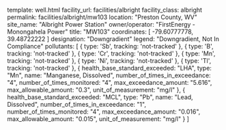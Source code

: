 template: well.html
facility_url: facilities/albright
facility_class: albright
permalink: facilities/albright/mw103
location: "Preston County, WV"
site_name: "Albright Power Station"
owner/operator: "FirstEnergy - Monongahela Power"
title: "MW103"
coordinates: [
  -79.60777778,
  39.48722222
]
designation: "Downgradient"
legend: "Downgradient, Not In Compliance"
pollutants: [
  {
  type: 'Sb',
  tracking: 'not-tracked'
  },
  {
  type: 'B',
  tracking: 'not-tracked'
  },
  {
  type: 'Cr',
  tracking: 'not-tracked'
  },
  {
  type: 'Mn',
  tracking: 'not-tracked'
  },
  {
  type: 'Ni',
  tracking: 'not-tracked'
  },
  {
  type: 'Tl',
  tracking: 'not-tracked'
  },
  {
  health_base_standard_exceeded: "LHA",
  type: "Mn",
  name: "Manganese, Dissolved",
  number_of_times_in_exceedance: "4",
  number_of_times_monitored: "4",
  max_exceedance_amount: "5.616",
  max_allowable_amount: "0.3",
  unit_of_measurement: "mg/l"
  },
  {
  health_base_standard_exceeded: "MCL",
  type: "Pb",
  name: "Lead, Dissolved",
  number_of_times_in_exceedance: "1",
  number_of_times_monitored: "4",
  max_exceedance_amount: "0.016",
  max_allowable_amount: "0.015",
  unit_of_measurement: "mg/l"
  }
]







